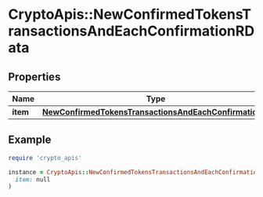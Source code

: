 # CryptoApis::NewConfirmedTokensTransactionsAndEachConfirmationRData

## Properties

| Name | Type | Description | Notes |
| ---- | ---- | ----------- | ----- |
| **item** | [**NewConfirmedTokensTransactionsAndEachConfirmationRI**](NewConfirmedTokensTransactionsAndEachConfirmationRI.md) |  |  |

## Example

```ruby
require 'crypto_apis'

instance = CryptoApis::NewConfirmedTokensTransactionsAndEachConfirmationRData.new(
  item: null
)
```

